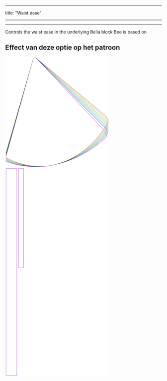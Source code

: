 - - -
title: "Waist ease"
- - -

---

Controls the waist ease in the underlying Bella block Bee is based on

## Effect van deze optie op het patroon

![Deze afbeelding toont het effect van deze optie door meerdere varianten die een andere waarde hebben voor deze optie te vervangen](bee_waistease_sample.svg "Effect van deze optie op het patroon")
